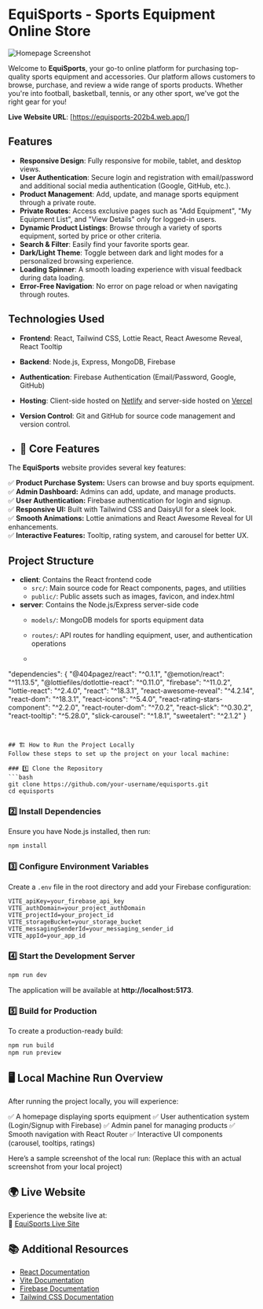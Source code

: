 # EquiSports - Sports Equipment Online Store

![Homepage Screenshot](https://i.ibb.co.com/mFPXjcNq/Screenshot-2025-02-05-154051.png)

Welcome to **EquiSports**, your go-to online platform for purchasing top-quality sports equipment and accessories. Our platform allows customers to browse, purchase, and review a wide range of sports products. Whether you're into football, basketball, tennis, or any other sport, we've got the right gear for you!

**Live Website URL**: [https://equisports-202b4.web.app/]

## Features
- **Responsive Design**: Fully responsive for mobile, tablet, and desktop views.
- **User Authentication**: Secure login and registration with email/password and additional social media authentication (Google, GitHub, etc.).
- **Product Management**: Add, update, and manage sports equipment through a private route.
- **Private Routes**: Access exclusive pages such as "Add Equipment", "My Equipment List", and "View Details" only for logged-in users.
- **Dynamic Product Listings**: Browse through a variety of sports equipment, sorted by price or other criteria.
- **Search & Filter**: Easily find your favorite sports gear.
- **Dark/Light Theme**: Toggle between dark and light modes for a personalized browsing experience.
- **Loading Spinner**: A smooth loading experience with visual feedback during data loading.
- **Error-Free Navigation**: No error on page reload or when navigating through routes.

## Technologies Used
- **Frontend**: React, Tailwind CSS, Lottie React, React Awesome Reveal, React Tooltip
- **Backend**: Node.js, Express, MongoDB, Firebase
- **Authentication**: Firebase Authentication (Email/Password, Google, GitHub)
- **Hosting**: Client-side hosted on [Netlify](https://www.netlify.com/) and server-side hosted on [Vercel](https://vercel.com/)
- **Version Control**: Git and GitHub for source code management and version control.

- ## 🌟 Core Features
The **EquiSports** website provides several key features:

✅ **Product Purchase System:** Users can browse and buy sports equipment.  
✅ **Admin Dashboard:** Admins can add, update, and manage products.  
✅ **User Authentication:** Firebase authentication for login and signup.  
✅ **Responsive UI:** Built with Tailwind CSS and DaisyUI for a sleek look.  
✅ **Smooth Animations:** Lottie animations and React Awesome Reveal for UI enhancements.  
✅ **Interactive Features:** Tooltip, rating system, and carousel for better UX.  

## Project Structure
- **client**: Contains the React frontend code
  - `src/`: Main source code for React components, pages, and utilities
  - `public/`: Public assets such as images, favicon, and index.html
- **server**: Contains the Node.js/Express server-side code
  - `models/`: MongoDB models for sports equipment data
  - `routes/`: API routes for handling equipment, user, and authentication operations
 
  - ```json
"dependencies": {
  "@404pagez/react": "^0.1.1",
  "@emotion/react": "^11.13.5",
  "@lottiefiles/dotlottie-react": "^0.11.0",
  "firebase": "^11.0.2",
  "lottie-react": "^2.4.0",
  "react": "^18.3.1",
  "react-awesome-reveal": "^4.2.14",
  "react-dom": "^18.3.1",
  "react-icons": "^5.4.0",
  "react-rating-stars-component": "^2.2.0",
  "react-router-dom": "^7.0.2",
  "react-slick": "^0.30.2",
  "react-tooltip": "^5.28.0",
  "slick-carousel": "^1.8.1",
  "sweetalert": "^2.1.2"
}
```


## 🏗 How to Run the Project Locally
Follow these steps to set up the project on your local machine:

### 1️⃣ Clone the Repository
```bash
git clone https://github.com/your-username/equisports.git
cd equisports
```

### 2️⃣ Install Dependencies
Ensure you have Node.js installed, then run:
```bash
npm install
```

### 3️⃣ Configure Environment Variables
Create a `.env` file in the root directory and add your Firebase configuration:
```env
VITE_apiKey=your_firebase_api_key
VITE_authDomain=your_project_authDomain
VITE_projectId=your_project_id
VITE_storageBucket=your_storage_bucket
VITE_messagingSenderId=your_messaging_sender_id
VITE_appId=your_app_id
```

### 4️⃣ Start the Development Server
```bash
npm run dev
```
The application will be available at **http://localhost:5173**.

### 5️⃣ Build for Production
To create a production-ready build:
```bash
npm run build
npm run preview
```

## 🖥️ Local Machine Run Overview
After running the project locally, you will experience:

✅ A homepage displaying sports equipment
✅ User authentication system (Login/Signup with Firebase)
✅ Admin panel for managing products
✅ Smooth navigation with React Router
✅ Interactive UI components (carousel, tooltips, ratings)

Here’s a sample screenshot of the local run:
(Replace this with an actual screenshot from your local project)

## 🌍 Live Website
Experience the website live at:  
🔗 [EquiSports Live Site](https://equisports-202b4.web.app/my-equipments-list)

## 📚 Additional Resources
- [React Documentation](https://reactjs.org/)
- [Vite Documentation](https://vitejs.dev/)
- [Firebase Documentation](https://firebase.google.com/docs)
- [Tailwind CSS Documentation](https://tailwindcss.com/docs)
